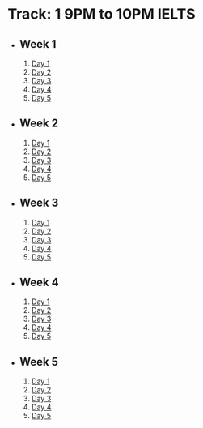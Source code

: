 # Track: 1 9PM to 10PM IELTS

- ## Week 1

   1. [Day 1](https://www.facebook.com/iCodeguru/videos/2703965093122092)
   2. [Day 2](https://www.facebook.com/iCodeguru/videos/1496107484656364)
   3. [Day 3](https://www.facebook.com/iCodeguru/videos/762469859405673)
   4. [Day 4](https://www.facebook.com/iCodeguru/videos/972946490795735)
   5. [Day 5](https://www.facebook.com/iCodeguru/videos/815765770436420)

- ## Week 2

   1. [Day 1](https://www.facebook.com/iCodeguru/videos/1215659143120999)
   2. [Day 2](https://www.facebook.com/iCodeguru/videos/2205659819771058)
   3. [Day 3](https://www.facebook.com/iCodeguru/videos/771748868095454)
   4. [Day 4](https://www.facebook.com/iCodeguru/videos/738600444878171)
   5. [Day 5](https://www.facebook.com/iCodeguru/videos/470304798891661)

- ## Week 3

   1. [Day 1](https://www.facebook.com/iCodeguru/videos/1646714126086665)
   2. [Day 2](https://www.facebook.com/iCodeguru/videos/424548827128058)
   3. [Day 3](https://web.facebook.com/iCodeguru/videos/478623971301012)
   4. [Day 4](https://web.facebook.com/iCodeguru/videos/843243474504089)
   5. [Day 5](https://web.facebook.com/iCodeguru/videos/478355054860993)

- ## Week 4

   1. [Day 1](https://web.facebook.com/iCodeguru/videos/376337028280763)
   2. [Day 2](https://web.facebook.com/iCodeguru/videos/1491619211760311)
   3. [Day 3](https://web.facebook.com/iCodeguru/videos/983407606617342)
   4. [Day 4](https://web.facebook.com/iCodeguru/videos/2823952087757239)
   5. [Day 5](https://web.facebook.com/iCodeguru/videos/1115208029558587)

- ## Week 5

   1. [Day 1](https://www.facebook.com/iCodeguru/videos/779485550908744)
   2. [Day 2](https://www.facebook.com/iCodeguru/videos/500945445727034)
   3. [Day 3](https://www.facebook.com/iCodeguru/videos/1271304550514788)
   4. [Day 4](https://www.facebook.com/iCodeguru/videos/2727554107422935)
   5. [Day 5]()

<!-- - ## Week 

   1. [Day 1](https://www.facebook.com/iCodeguru/videos/473409978720442)
   2. [Day 2]()
   3. [Day 3]()
   4. [Day 4]()
   5. [Day 5]() -->